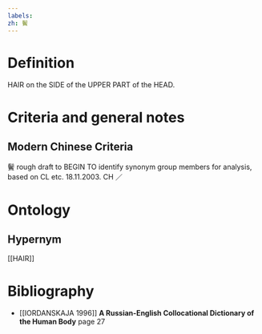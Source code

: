 ```yaml
---
labels: 
zh: 鬢
---
```


# Definition
HAIR on the SIDE of the UPPER PART of the HEAD.
# Criteria and general notes
## Modern Chinese Criteria
鬢
rough draft to BEGIN TO identify synonym group members for analysis, based on CL etc. 18.11.2003. CH ／
# Ontology

## Hypernym
[[HAIR]]
# Bibliography
- [[IORDANSKAJA 1996]]
**A Russian-English Collocational Dictionary of the Human Body** page 27
